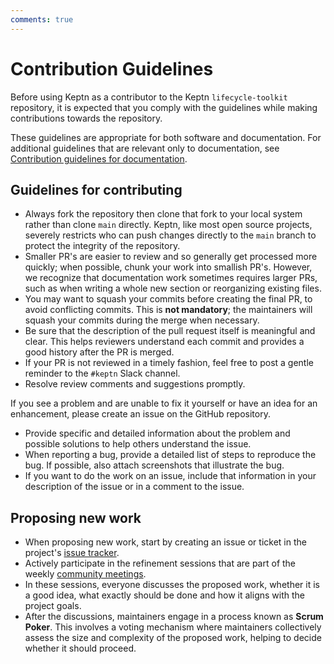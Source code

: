 ```yaml
---
comments: true
---
```


# Contribution Guidelines

Before using Keptn
as a contributor to the Keptn `lifecycle-toolkit` repository,
it is expected that you comply with the guidelines while
making contributions towards the repository.

These guidelines are appropriate for both software and documentation.
For additional guidelines that are relevant only to documentation, see
[Contribution guidelines for documentation](../docs/contrib-guidelines-docs.md).

## Guidelines for contributing

* Always fork the repository then clone that fork to your local system
  rather than clone `main` directly.
  Keptn, like most open source projects,
  severely restricts who can push changes directly to the `main` branch
  to protect the integrity of the repository.
* Smaller PR's are easier to review and so generally get processed more quickly;
  when possible, chunk your work into smallish PR's.
  However, we recognize that documentation work sometimes requires larger PRs,
  such as when writing a whole new section or reorganizing existing files.
* You may want to squash your commits before creating the final PR,
  to avoid conflicting commits.
  This is **not mandatory**; the maintainers will squash your commits
  during the merge when necessary.
* Be sure that the description of the pull request itself
  is meaningful and clear.
  This helps reviewers understand each commit
  and provides a good history after the PR is merged.
* If your PR is not reviewed in a timely fashion,
  feel free to post a gentle reminder to the `#keptn` Slack channel.
* Resolve review comments and suggestions promptly.

If you see a problem and are unable to fix it yourself
or have an idea for an enhancement,
please create an issue on the GitHub repository.

* Provide specific and detailed information about the problem
  and possible solutions to help others understand the issue.
* When reporting a bug, provide a detailed list of steps to reproduce the bug.
  If possible, also attach screenshots that illustrate the bug.
* If you want to do the work on an issue,
  include that information in your description of the issue
  or in a comment to the issue.

## Proposing new work

* When proposing new work, start by creating an issue or ticket in the project's
  [issue tracker](https://github.com/keptn/lifecycle-toolkit/issues).
* Actively participate in the refinement sessions that are part of the weekly
  [community meetings](https://community.cncf.io/keptn-community/).
* In these sessions, everyone discusses the proposed work, whether it is a good idea,
  what exactly should be done and how it aligns with the project goals.
* After the discussions, maintainers engage in a process known as **Scrum Poker**.
  This involves a voting mechanism where maintainers collectively assess the size
  and complexity of the proposed work, helping to decide whether it should proceed.
